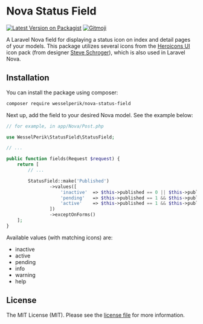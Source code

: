 # Nova Status Field

[![Latest Version on Packagist](https://img.shields.io/packagist/v/wesselperik/nova-status-field.svg?style=flat-square)](https://packagist.org/packages/wesselperik/nova-status-field)
[![Gitmoji](https://img.shields.io/badge/gitmoji-%20😜%20😍-FFDD67.svg?style=flat-square)](https://gitmoji.carloscuesta.me)


A Laravel Nova field for displaying a status icon on index and detail pages of your models.
This package utilizes several icons from the [Heroicons UI](https://github.com/sschoger/heroicons-ui) icon pack (from designer [Steve Schroger](https://twitter.com/steveschoger)), which is also used in Laravel Nova.

## Installation

You can install the package using composer:

```bash
composer require wesselperik/nova-status-field
```

Next up, add the field to your desired Nova model. See the example below:

```php
// for example, in app/Nova/Post.php

use WesselPerik\StatusField\StatusField;

// ...

public function fields(Request $request) {
    return [
        // ...

        StatusField::make('Published')
                ->values([
                    'inactive'  => $this->published == 0 || $this->published_at == null,
                    'pending'   => $this->published == 1 && $this->published_at => now(),
                    'active'    => $this->published == 1 && $this->published_at < now()
                ])
                ->exceptOnForms()
    ];
}
```
Available values (with matching icons) are:
- inactive
- active
- pending
- info
- warning
- help

## License

The MIT License (MIT). Please see the [license file](LICENSE.md) for more information.
